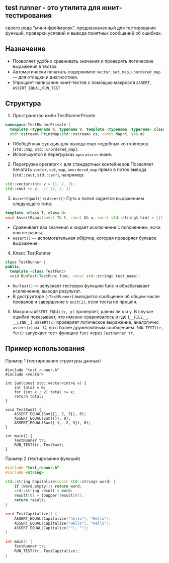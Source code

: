 ## test runner - это утилита для юнит-тестирования
своего рода "мини-фреймворк", предназначенный для тестирования функций, проверки условий и вывода понятных сообщений об ошибках.

## Назначение
- Позволяет удобно сравнивать значения и проверять логические выражения в тестах.
- Автоматически печатать содержимое `vector`, `set`, `map`, `unordered_map` — для отладки и диагностики.
- Упрощает написание юнит-тестов с помощью макросов `ASSERT`, `ASSERT_EQUAL`, `RUN_TEST`
## Структура
1. Пространство имён TestRunnerPrivate
```C++
namespace TestRunnerPrivate {
  template <typename K, typename V, template <typename, typename> class Map>
  std::ostream& PrintMap(std::ostream& os, const Map<K, V>& m)
```
- Обобщённая функция для вывода map-подобных контейнеров (`std::map`, `std::unordered_map`).
- Используется в перегрузках `operator<<` ниже.
2. Перегрузка operator<< для стандартных контейнеров
Позволяет печатать `vector`, `set`, `map`, `unordered_map` прямо в поток вывода (`std::cout`, `std::cerr`), например:
```C++
std::vector<int> v = {1, 2, 3};
std::cout << v;  // {1, 2, 3}
```
3. `AssertEqual()` и `Assert()`
Путь к папке задается выражением следующего типа:
```C++
template <class T, class U>
void AssertEqual(const T& t, const U& u, const std::string& hint = {})
```
- Сравнивает два значения и кидает исключение с пояснением, если они не равны.
- `Assert()` — вспомогательная обёртка, которая проверяет булевое выражение.
4. Класс TestRunner
```C++
class TestRunner {
public:
  template <class TestFunc>
  void RunTest(TestFunc func, const std::string& test_name);
```
- `RunTest()` — запускает тестовую функцию func и обрабатывает исключения, выводя результат.
- В деструкторе (`~TestRunner`) выводится сообщение об общем числе провалов и завершение с `exit(1)`, если тесты не прошли.
5. Макросы
`ASSERT_EQUAL(x, y)` проверяет, равны ли x и y. В случае ошибки показывает, что именно сравнивалось и где (`__FILE__`,` __LINE__`).
`ASSERT(x)` проверяет логическое выражение, аналогично `assert(x)` из ``C, но с более дружелюбным сообщением.
`RUN_TEST(tr, func)` запускает тест-функцию `func` через `TestRunner tr`.
## Пример использования
Пример 1 (тестирование структуры данных)
```С++
#include "test_runner.h"
#include <vector>

int Sum(const std::vector<int>& v) {
    int total = 0;
    for (int x : v) total += x;
    return total;
}

void TestSum() {
    ASSERT_EQUAL(Sum({1, 2, 3}), 6);
    ASSERT_EQUAL(Sum({}), 0);
    ASSERT_EQUAL(Sum({-1, -2, 3}), 0);
}

int main() {
    TestRunner tr;
    RUN_TEST(tr, TestSum);
}
```
Пример 2 (тестирование функций)
```C++
#include "test_runner.h"
#include <string>

std::string Capitalize(const std::string& word) {
    if (word.empty()) return word;
    std::string result = word;
    result[0] = toupper(result[0]);
    return result;
}

void TestCapitalize() {
    ASSERT_EQUAL(Capitalize("hello"), "Hello");
    ASSERT_EQUAL(Capitalize("Hello"), "Hello");
    ASSERT_EQUAL(Capitalize(""), "");
}

int main() {
    TestRunner tr;
    RUN_TEST(tr, TestCapitalize);
}

```
